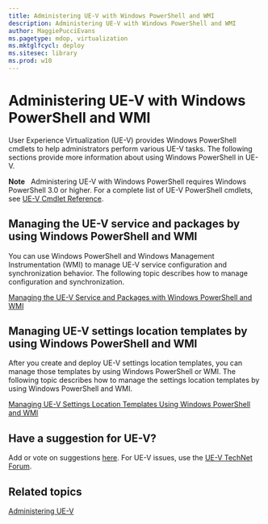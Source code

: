 ```yaml
---
title: Administering UE-V with Windows PowerShell and WMI
description: Administering UE-V with Windows PowerShell and WMI
author: MaggiePucciEvans
ms.pagetype: mdop, virtualization
ms.mktglfcycl: deploy
ms.sitesec: library
ms.prod: w10
---
```



# Administering UE-V with Windows PowerShell and WMI


User Experience Virtualization (UE-V) provides Windows PowerShell cmdlets to help administrators perform various UE-V tasks. The following sections provide more information about using Windows PowerShell in UE-V.

**Note**  
Administering UE-V with Windows PowerShell requires Windows PowerShell 3.0 or higher. For a complete list of UE-V PowerShell cmdlets, see [UE-V Cmdlet Reference](http://go.microsoft.com/fwlink/p/?LinkId=393495).

## Managing the UE-V service and packages by using Windows PowerShell and WMI

You can use Windows PowerShell and Windows Management Instrumentation (WMI) to manage UE-V service configuration and synchronization behavior. The following topic describes how to manage configuration and synchronization.

[Managing the UE-V Service and Packages with Windows PowerShell and WMI](uev-managing-uev-agent-and-packages-with-windows-powershell-and-wmi.md)

## Managing UE-V settings location templates by using Windows PowerShell and WMI


After you create and deploy UE-V settings location templates, you can manage those templates by using Windows PowerShell or WMI. The following topic describes how to manage the settings location templates by using Windows PowerShell and WMI.

[Managing UE-V Settings Location Templates Using Windows PowerShell and WMI](uev-managing-settings-location-templates-using-windows-powershell-and-wmi.md)

## Have a suggestion for UE-V?

Add or vote on suggestions [here](http://uev.uservoice.com/forums/280428-microsoft-user-experience-virtualization). For UE-V issues, use the [UE-V TechNet Forum](https://social.technet.microsoft.com/Forums/en-us/home?forum=mdopuev&filter=alltypes&sort=lastpostdesc).

## Related topics

[Administering UE-V](uev-administering-uev.md)

